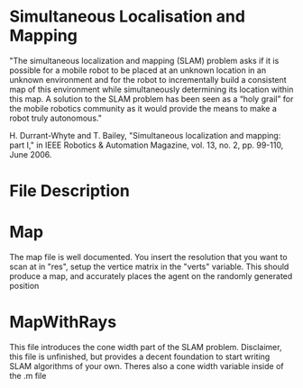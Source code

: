 # Simultaneous Localisation and Mapping

"The simultaneous localization and mapping (SLAM) problem asks if it is possible for a mobile robot to be placed at an unknown location in an unknown environment and for the robot to incrementally build a consistent map of this environment while simultaneously determining its location within this map. A solution to the SLAM problem has been seen as a “holy grail” for the mobile robotics community as it would provide the means to make a robot truly autonomous."

H. Durrant-Whyte and T. Bailey, "Simultaneous localization and mapping: part I," in IEEE Robotics & Automation Magazine, vol. 13, no. 2, pp. 99-110, June 2006.

# File Description

# Map

The map file is well documented. You insert the resolution that you want to scan at in "res", setup the vertice matrix in the "verts" variable. This should produce a map, and accurately places the agent on the randomly generated position

# MapWithRays

This file introduces the cone width part of the SLAM problem. Disclaimer, this file is unfinished, but provides a decent foundation to start writing SLAM algorithms of your own. Theres also a cone width variable inside of the .m file

